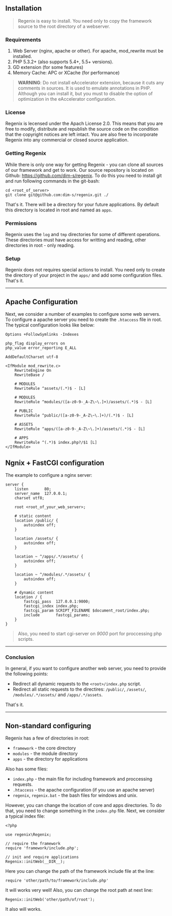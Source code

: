## Installation 

> Regenix is easy to install. You need only to copy the framework source to
> the root directory of a webserver. 


### Requirements

1. Web Server (nginx, apache or other). For apache, mod_rewrite must be installed.
2. PHP 5.3.2+ (also supports 5.4+, 5.5+ versions).
3. GD extension (for some features)
4. Memory Cache: APC or XCache (for performance)

> **WARNING**: Do not install eAccelerator extension, because it cuts 
> any comments in sources. It is used to emulate annotations in PHP. 
> Although you can install it, but you must to disable the option of optimization in 
> the eAccelerator configuration. 


### License

Regenix is lecensed under the Apach License 2.0. This means that you are free to modify, 
distribute and republish the source code on the condition that the copyright notices are left intact. 
You are also free to incorporate Regenix into any commercial or closed source application.


### Getting Regenix

While there is only one way for getting Regenix - you can clone all sources of our framework and get to work.
Our source repository is located on Github: <https://github.com/dim-s/regenix>. To do this you
need to install git and run following commands in the git-bash: 

    cd <root_of_server>
    git clone git@github.com:dim-s/regenix.git ./
    
That's it. There will be a directory for your future applications. By default this directory 
is located in root and named as `apps`. 


### Permissions

Regenix uses the `log` and `tmp` directories for some of different operations. These directories
must have access for writting and reading, other directories in root - only reading. 



### Setup

Regenix does not requires special actions to install. You need only to create the directory of your project
in the `apps/` and add some configuration files. That's it. 

---

## Apache Configuration

Next, we consider a number of examples to configure some web servers.
To configure a apache server you need to create the `.htaccess` file in root.
The typical configuration looks like below:

    Options +FollowSymlinks -Indexes

    php_flag display_errors on
    php_value error_reporting E_ALL
    
    AddDefaultCharset utf-8
    
    <IfModule mod_rewrite.c>
        RewriteEngine On
        RewriteBase /
    
        # MODULES
        RewriteRule ^assets/(.*)$ - [L]
    
        # MODULES
        RewriteRule ^modules/([a-z0-9-_A-Z\~\.]+)/assets/(.*)$ - [L]
    
        # PUBLIC
        RewriteRule ^public/([a-z0-9-_A-Z\~\.]+)/(.*)$ - [L]
    
        # ASSETS
        RewriteRule ^apps/([a-z0-9-_A-Z\~\.]+)/assets/(.*)$ - [L]
    
        # APPS
        RewriteRule ^(.*)$ index.php?/$1 [L]
    </IfModule>


## Ngnix + FastCGI configuration

The example to configure a nginx server:


    server {
        listen       80;
        server_name  127.0.0.1;
        charset utf8;

        root <root_of_your_web_server>;

        # static content
        location /public/ {
            autoindex off;
        }

        location /assets/ {
            autoindex off;
        }

        location ~ ^/apps/.*/assets/ {
            autoindex off;
        }

        location ~ ^/modules/.*/assets/ {
            autoindex off;
        }

        # dynamic content
        location / {
            fastcgi_pass  127.0.0.1:9000;
            fastcgi_index index.php;
            fastcgi_param SCRIPT_FILENAME $document_root/index.php;
            include       fastcgi_params;
        }
    }
    
> Also, you need to start cgi-server on _9000_ port for proccessing php scripts.

---

### Conclusion

In general, if you want to configure another web server, you need to provide the following points: 

- Redirect all dynamic requests to the `<root>/index.php` script.
- Redirect all static requests to the directires: `/public/`, `/assets/`, `/modules/.*/assets/` and `/apps/.*/assets`.

That's it.

---

## Non-standard configuring

Regenix has a few of directories in root:

- `framework` - the core directory
- `modules` - the module directory
- `apps` - the directory for applications
    
Also has some files:

- `index.php` - the main file for including framework and proccessing requests.
- `.htaccess` - the apache configuration (if you use an apache server)
- `regenix`, `regenix.bat` - the bash files for windows and unix.
    
However, you can change the location of core and apps directories. To do that, you 
need to change something in the `index.php` file. Next, we consider a typical index file:

    <?php 
    
    use regenix\Regenix;

    // require the framework
    require 'framework/include.php';
    
    // init and require applications
    Regenix::initWeb(__DIR__);
    

Here you can change the path of the framework include file at the line:

    require 'other/path/to/framework/include.php'

It will works very well! Also, you can change the root path at next line:

    Regenix::initWeb('other/path/of/root');
    
It also will works.
